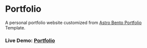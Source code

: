 # Portfolio

A personal portfolio website customized from [Astro Bento Portfolio](https://github.com/Ladvace/astro-bento-portfolio) Template.

### Live Demo: [Portfolio](https://varomnrg.xyz/)

